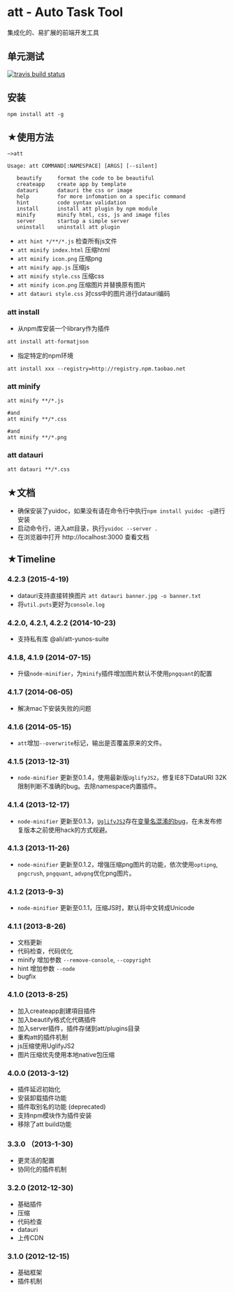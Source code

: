 att - Auto Task Tool
=====
集成化的、易扩展的前端开发工具


单元测试
------
[![travis build status](https://api.travis-ci.org/colorhook/att.png)](https://www.travis-ci.org/colorhook/att)

安装
------

```shell
npm install att -g
```

★使用方法
--------

```shell
~>att

Usage: att COMMAND[:NAMESPACE] [ARGS] [--silent]

   beautify     format the code to be beautiful
   createapp    create app by template
   datauri      datauri the css or image
   help         for more infomation on a specific command
   hint         code syntax validation
   install      install att plugin by npm module
   minify       minify html, css, js and image files
   server       startup a simple server
   uninstall    uninstall att plugin

```

* `att hint */**/*.js` 检查所有js文件
* `att minify index.html`  压缩html
* `att minify icon.png`  压缩png
* `att minify app.js`  压缩js
* `att minify style.css`  压缩css
* `att minify icon.png` 压缩图片并替换原有图片
* `att datauri style.css`  对css中的图片进行datauri编码



### att install


* 从npm库安装一个library作为插件

```
att install att-formatjson
```


* 指定特定的npm环境

```
att install xxx --registry=http://registry.npm.taobao.net
```

### att minify

```
att minify **/*.js

#and
att minify **/*.css

#and
att minify **/*.png
```

### att datauri

```
att datauri **/*.css
```

★文档
--------
- 确保安装了yuidoc，如果没有请在命令行中执行`npm install yuidoc -g`进行安装
- 启动命令行，进入att目录，执行`yuidoc --server .`
- 在浏览器中打开 http://localhost:3000 查看文档


★Timeline
----------------

### 4.2.3  (2015-4-19)
* datauri支持直接转换图片 `att datauri banner.jpg -o banner.txt`
* 将`util.puts`更好为`console.log`

### 4.2.0, 4.2.1, 4.2.2  (2014-10-23)
* 支持私有库 @ali/att-yunos-suite

### 4.1.8, 4.1.9 (2014-07-15)

* 升级`node-minifier`，为`minify`插件增加图片默认不使用`pngquant`的配置

### 4.1.7 (2014-06-05)

* 解决mac下安装失败的问题

### 4.1.6 (2014-05-15)
* `att`增加`--overwrite`标记，输出是否覆盖原来的文件。

### 4.1.5 (2013-12-31)
* `node-minifier` 更新至0.1.4，使用最新版`UglifyJS2`，修复IE8下DataURI 32K限制判断不准确的bug。去除namespace内置插件。

### 4.1.4 (2013-12-17)
* `node-minifier` 更新至0.1.3，[`UglifyJS2`](https://github.com/mishoo/UglifyJS2)存在[变量名混淆的bug](https://github.com/mishoo/UglifyJS2/issues/242)，在未发布修复版本之前使用hack的方式规避。

### 4.1.3 (2013-11-26)
* `node-minifier` 更新至0.1.2，增强压缩png图片的功能，依次使用`optipng`, `pngcrush`, `pngquant`, `advpng`优化png图片。

### 4.1.2 (2013-9-3)
* `node-minifier` 更新至0.1.1，压缩JS时，默认将中文转成Unicode

### 4.1.1 (2013-8-26)
* 文档更新
* 代码检查，代码优化
* minify 增加参数 `--remove-console`, `--copyright`
* hint 增加参数 `--node`
* bugfix

### 4.1.0 (2013-8-25)
* 加入createapp創建項目插件
* 加入beautify格式化代碼插件
* 加入server插件，插件存储到att/plugins目录
* 重构att的插件机制
* js压缩使用UglifyJS2
* 图片压缩优先使用本地native包压缩

### 4.0.0 (2013-3-12)
* 插件延迟初始化
* 安装卸载插件功能
* 插件取别名的功能 (deprecated)
* 支持npm模块作为插件安装
* 移除了att build功能

### 3.3.0 （2013-1-30)
* 更灵活的配置
* 协同化的插件机制

### 3.2.0 (2012-12-30)
* 基础插件
* 压缩
* 代码检查
* datauri
* 上传CDN

### 3.1.0 (2012-12-15)
* 基础框架
* 插件机制
